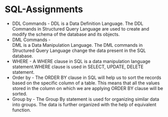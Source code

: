 # SQL-Assignments
* DDL Commands - 
DDL is a Data Definition Language.
The DDL Commands in Structured Query Language are used to create and modify the schema of the database and its objects. 
* DML Commands -  
DML is a Data Manipulation Language.
The DML commands in Structured Query Language change the data present in the SQL database.
* WHERE - 
A WHERE clause in SQL is a data manipulation language statement.WHERE clause is used in SELECT, UPDATE, DELETE statement.
* Order by - 
The ORDER BY clause in SQL will help us to sort the records based on the specific column of a table. This means that all the values stored in the column on which we are applying ORDER BY clause will be sorted.
* Group by - 
The Group By statement is used for organizing similar data into groups. The data is further organized with the help of equivalent function.
